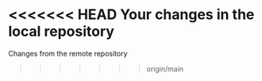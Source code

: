 <<<<<<< HEAD
Your changes in the local repository
=======
Changes from the remote repository
>>>>>>> origin/main
